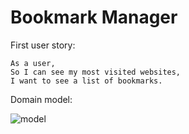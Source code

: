 # Bookmark Manager

First user story:
```
As a user,
So I can see my most visited websites,
I want to see a list of bookmarks.
```
Domain model:

![model](https://github.com/makersacademy/course/blob/master/bookmark_manager/images/bookmark_manager_1.png)
